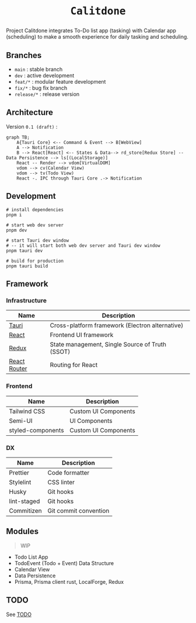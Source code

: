 <h1>
  <p align="center">
    <samp>
      Calitdone
    </samp>
  </p>
</h1>

Project Calitdone integrates To-Do list app (tasking) with Calendar app (scheduling) to make a smooth experience for
daily tasking and scheduling.

## Branches

- `main` : stable branch
- `dev` : active development
- `feat/*` : modular feature development
- `fix/*` : bug fix branch
- `release/*` : release version

## Architecture

Version `0.1 (draft)` :

```mermaid
graph TB;
    A{Tauri Core} <-- Command & Event --> B[WebView]
    A --> Notification
    B --> React[React] <-- States & Data--> rd_store[Redux Store] -- Data Persistence --> ls[(LocalStorage)]
    React -- Render --> vdom[VirtualDOM]
    vdom --> cv(Calendar View)
    vdom --> tv(Todo View)
    React -. IPC through Tauri Core .-> Notification

```

## Development

```shell
# install dependencies
pnpm i

# start web dev server
pnpm dev

# start Tauri dev window
# -- it will start both web dev server and Tauri dev window
pnpm tauri dev

# build for production
pnpm tauri build
```

## Framework

### Infrastructure

| Name                                    | Description                                     |
|-----------------------------------------|-------------------------------------------------|
| [Tauri](https://tauri.app/)             | Cross-platform framework (Electron alternative) |
| [React](https://reactjs.org)            | Frontend UI framework                           |
| [Redux](https://redux.js.org)           | State management, Single Source of Truth (SSOT) |
| [React Router](https://reactrouter.com) | Routing for React                               |

### Frontend

| Name              | Description          |
|-------------------|----------------------|
| Tailwind CSS      | Custom UI Components |
| Semi-UI           | UI Components        |
| styled-components | Custom UI Components |

### DX

| Name        | Description           |
|-------------|-----------------------|
| Prettier    | Code formatter        |
| Stylelint   | CSS linter            |
| Husky       | Git hooks             |
| lint-staged | Git hooks             |
| Commitizen  | Git commit convention |

## Modules

> WIP

- Todo List App
- TodoEvent (Todo + Event) Data Structure
- Calendar View
- Data Persistence
- Prisma, Prisma client rust, LocalForge, Redux

## TODO

See [TODO](./TODO.md)